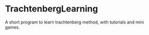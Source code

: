 # TrachtenbergLearning
A short program to learn trachtenberg method, with tutorials and mini games.
